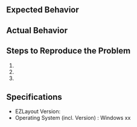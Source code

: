 ## Expected Behavior


## Actual Behavior


## Steps to Reproduce the Problem

  1.
  2.
  3.

## Specifications

  - EZLayout Version:
  - Operating System (incl. Version) : Windows xx
